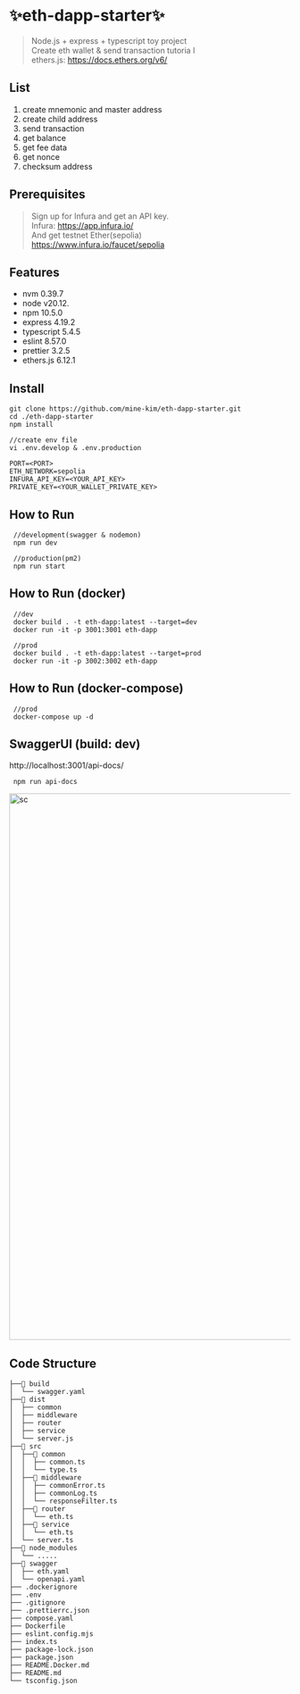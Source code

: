 # ✨eth-dapp-starter✨
> Node.js + express + typescript toy project <br />
Create eth wallet & send transaction tutoria
> l <br />
ethers.js: https://docs.ethers.org/v6/

## List
1. create mnemonic and master address
2. create child address
3. send transaction
4. get balance
5. get fee data
6. get nonce
7. checksum address

## Prerequisites
>Sign up for Infura and get an API key. <br />
Infura: https://app.infura.io/ <br />
And  get testnet Ether(sepolia) <br />
https://www.infura.io/faucet/sepolia

## Features
- nvm 0.39.7
- node v20.12.
- npm 10.5.0
- express 4.19.2
- typescript 5.4.5
- eslint 8.57.0
- prettier 3.2.5
- ethers.js 6.12.1

## Install
```
git clone https://github.com/mine-kim/eth-dapp-starter.git
cd ./eth-dapp-starter
npm install

//create env file
vi .env.develop & .env.production 

PORT=<PORT>
ETH_NETWORK=sepolia
INFURA_API_KEY=<YOUR_API_KEY>
PRIVATE_KEY=<YOUR_WALLET_PRIVATE_KEY>
```

## How to Run
```
 //development(swagger & nodemon)
 npm run dev
 
 //production(pm2)
 npm run start
```

## How to Run (docker)
```
 //dev
 docker build . -t eth-dapp:latest --target=dev
 docker run -it -p 3001:3001 eth-dapp  

 //prod
 docker build . -t eth-dapp:latest --target=prod
 docker run -it -p 3002:3002 eth-dapp  
```

## How to Run (docker-compose)
```
 //prod
 docker-compose up -d
```

## SwaggerUI (build: dev)
http://localhost:3001/api-docs/
```
 npm run api-docs
```
<img width="979" alt="sc" src="https://github.com/mine-kim/eth-dapp-starter/assets/74997870/7813a004-a8d0-4910-b4f0-eeabdca9926f">


## Code Structure
```
├──📂 build
│  └── swagger.yaml
├──📂 dist
│  ├── common
│  ├── middleware
│  ├── router
│  ├── service
│  └── server.js
├──📂 src
│  ├──📂 common
│  │  ├── common.ts
│  │  └── type.ts
│  ├──📂 middleware
│  │  ├── commonError.ts
│  │  ├── commonLog.ts
│  │  └── responseFilter.ts
│  ├──📂 router
│  │  └── eth.ts
│  ├──📂 service
│  │  └── eth.ts
│  └── server.ts
├──📂 node_modules
│  └── .....
├──📂 swagger
│  ├── eth.yaml
│  └── openapi.yaml
├── .dockerignore
├── .env
├── .gitignore
├── .prettierrc.json
├── compose.yaml
├── Dockerfile
├── eslint.config.mjs
├── index.ts
├── package-lock.json
├── package.json
├── README.Docker.md
├── README.md
└── tsconfig.json

